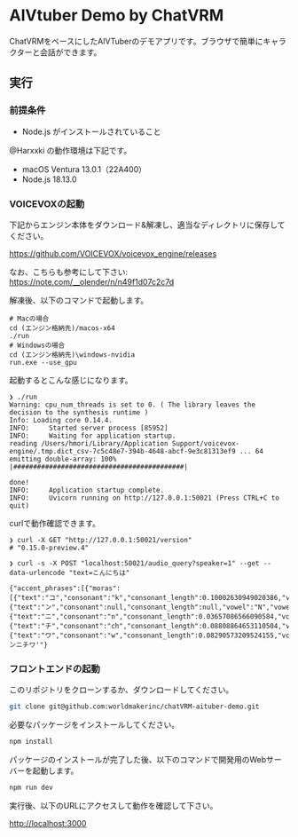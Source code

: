 # AIVtuber Demo by ChatVRM

ChatVRMをベースにしたAIVTuberのデモアプリです。ブラウザで簡単にキャラクターと会話ができます。

## 実行

### 前提条件

- Node.js がインストールされていること

@Harxxki の動作環境は下記です。

- macOS Ventura 13.0.1（22A400）
- Node.js 18.13.0

### VOICEVOXの起動

下記からエンジン本体をダウンロード&解凍し、適当なディレクトリに保存してください。

https://github.com/VOICEVOX/voicevox_engine/releases

なお、こちらも参考にして下さい: https://note.com/__olender/n/n49f1d07c2c7d

解凍後、以下のコマンドで起動します。

```
# Macの場合
cd (エンジン格納先)/macos-x64
./run
# Windowsの場合
cd (エンジン格納先)\windows-nvidia
run.exe --use_gpu
```

起動するとこんな感じになります。

```
❯ ./run
Warning: cpu_num_threads is set to 0. ( The library leaves the decision to the synthesis runtime )
Info: Loading core 0.14.4.
INFO:     Started server process [85952]
INFO:     Waiting for application startup.
reading /Users/hmori/Library/Application Support/voicevox-engine/.tmp.dict_csv-7c5c48e7-394b-4648-abcf-9e3c81313ef9 ... 64
emitting double-array: 100% |###########################################| 

done!
INFO:     Application startup complete.
INFO:     Uvicorn running on http://127.0.0.1:50021 (Press CTRL+C to quit)
```

curlで動作確認できます。

```
❯ curl -X GET "http://127.0.0.1:50021/version"
# "0.15.0-preview.4"

❯ curl -s -X POST "localhost:50021/audio_query?speaker=1" --get --data-urlencode "text=こんにちは"

{"accent_phrases":[{"moras":[{"text":"コ","consonant":"k","consonant_length":0.10002630949020386,"vowel":"o","vowel_length":0.15740256011486053,"pitch":5.714912414550781},{"text":"ン","consonant":null,"consonant_length":null,"vowel":"N","vowel_length":0.08265870064496994,"pitch":5.88542366027832},{"text":"ニ","consonant":"n","consonant_length":0.03657086566090584,"vowel":"i","vowel_length":0.11711286753416061,"pitch":5.998488426208496},{"text":"チ","consonant":"ch","consonant_length":0.08808864653110504,"vowel":"i","vowel_length":0.09015554934740067,"pitch":5.977110385894775},{"text":"ワ","consonant":"w","consonant_length":0.08290573209524155,"vowel":"a","vowel_length":0.20834361016750336,"pitch":6.048253536224365}],"accent":5,"pause_mora":null,"is_interrogative":false}],"speedScale":1.0,"pitchScale":0.0,"intonationScale":1.0,"volumeScale":1.0,"prePhonemeLength":0.1,"postPhonemeLength":0.1,"outputSamplingRate":24000,"outputStereo":false,"kana":"コンニチワ'"}
```

### フロントエンドの起動

このリポジトリをクローンするか、ダウンロードしてください。

```bash
git clone git@github.com:worldmakerinc/chatVRM-aituber-demo.git
```

必要なパッケージをインストールしてください。

```bash
npm install
```

パッケージのインストールが完了した後、以下のコマンドで開発用のWebサーバーを起動します。

```bash
npm run dev
```

実行後、以下のURLにアクセスして動作を確認して下さい。

[http://localhost:3000](http://localhost:3000)
